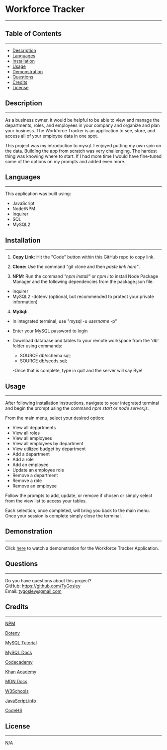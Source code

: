 # Workforce Tracker

---

## Table of Contents

---

- [Description](#description)
- [Languages](#languages)
- [Installation](#installation)
- [Usage](#usage)
- [Demonstration](#demonstration)
- [Questions](#questions)
- [Credits](#credits)
- [License](#license)

## Description

---

As a business owner, it would be helpful to be able to view and manage the departments, roles, and employees in your company and organize and plan your business. The Workforce Tracker is an application to see, store, and access all of your employee data in one spot.

This project was my introduction to mysql.  I enjoyed putting my own spin on the data.  Building the app from scratch was very challenging.  The hardest thing was knowing where to start.  If I had more time I would have fine-tuned some of the options on my prompts and added even more.

## Languages

---

This application was built using:

- JavaScript
- Node/NPM
- Inquirer
- SQL
- MySQL2

## Installation

---

1. **Copy Link:** Hit the "Code" button within this GitHub repo to copy link.
2. **Clone:** Use the command "git clone  and then *paste link here"*.

3. **NPM:** Run the command  *"npm install"* or *npm i* to install Node Package Manager and the following dependencies from the
   package.json file:

- inquirer
- MySQL2
-dotenv (optional, but recommended to protect your private information)

4. **MySql:**

- In integrated terminal, use "mysql -u _username_ -p"
- Enter your MySQL password to login
- Download database and tables to your remote workspace from the 'db' folder using commands:

  - SOURCE db/schema.sql;
  - SOURCE db/seeds.sql;

  -Once that is complete, type in quit and the server will say Bye!

## Usage

---

After following installation instructions, navigate to your integrated terminal and begin the prompt using the command *npm start* or *node server.js.*

From the main menu, select your desired option:

- View all departments
- View all roles
- View all employees
- View all employees by department
- View utilized budget by department
- Add a department
- Add a role
- Add an employee
- Update an employee role
- Remove a department
- Remove a role
- Remove an employee

Follow the prompts to add, update, or remove if chosen or simply select from the view list to access your tables.

Each selection, once completed, will bring you back to the main menu. Once your session is complete simply close the terminal.

## Demonstration

---

Click [here](https://drive.google.com/file/d/1KJ3Rt2VjQbNHkNZZ_kdWVCsOWVGwXOCY/view) to watch a demonstration for the Workforce Tracker Application.

## Questions

---

Do you have questions about this project?  
GitHub: https://github.com/TyGosley  
Email: tygosley@gmail.com

## Credits

---

[NPM](https://docs.npmjs.com/)

[Dotenv](https://www.npmjs.com/package/dotenv)

[MySQL Tutorial](https://www.mysqltutorial.org/mysql-foreign-key/)

[MySQL Docs](https://dev.mysql.com/doc/c-api/8.0/en/c-api-introduction.html)

[Codecademy](https://www.codecademy.com/learn)

[Khan Academy](https://www.khanacademy.org/)

[MDN Docs](https://developer.mozilla.org/en-US/)

[W3Schools](https://www.w3schools.com/js/default.asp)

[JavaScript.info](https://javascript.info/)

[CodeHS](https://codehs.com/)

## License

---
N/A
